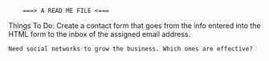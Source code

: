         ===> A READ ME FILE <===

Things To Do:
    Create a contact form that goes from the info entered into the HTML form to the inbox of the assigned email address.

    Need social networks to grow the business. Which ones are effective?